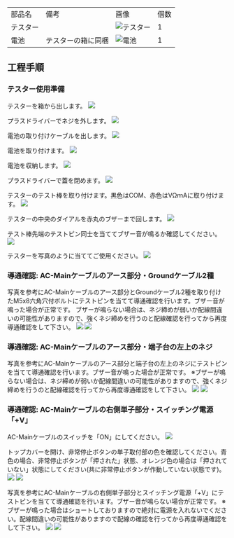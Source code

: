 <table class="packing-list">
    <tbody>
        <tr>
            <td>部品名</td>
            <td>備考</td>
            <td class="packing-img">画像</td>
            <td>個数</td>
        </tr>
        <tr>
            <td>テスター</td>
            <td></td>
            <td><img src="images/030/packing/204.jpg" alt="テスター"/></td>
            <td>1</td>
        </tr>
        <tr>
            <td>電池</td>
            <td>テスターの箱に同梱</td>
            <td><img src="images/030/packing/battery.jpg" alt="電池"/></td>
            <td>1</td>
        </tr>
    </tbody>
</table>

## 工程手順

### テスター使用準備

テスターを箱から出します。
<img src="images/030/000.jpg"/>

プラスドライバーでネジを外します。
<img src="images/030/001.jpg"/>

電池の取り付けケーブルを出します。
<img src="images/030/002.jpg"/>

電池を取り付けます。
<img src="images/030/003.jpg"/>

電池を収納します。
<img src="images/030/004.jpg"/>

プラスドライバーで蓋を閉めます。
<img src="images/030/005.jpg"/>

テスターのテスト棒を取り付けます。黒色はCOM、赤色はVΩｍAに取り付けます。
<img src="images/030/006.jpg"/>

テスターの中央のダイアルを赤丸のブザーまで回します。
<img src="images/030/007.jpg"/>

テスト棒先端のテストピン同士を当ててブザー音が鳴るか確認してください。
<img src="images/030/008.jpg"/>

テスターを写真のように当ててご使用ください。
<img src="images/030/009.jpg"/>

### 導通確認: AC-Mainケーブルのアース部分・Groundケーブル2種

写真を参考にAC-Mainケーブルのアース部分とGroundケーブル2種を取り付けたM5x8六角穴付ボルトにテストピンを当てて導通確認を行います。ブザー音が鳴った場合が正常です。
ブザーが鳴らない場合は、ネジ締めが弱いか配線間違いの可能性がありますので、強くネジ締めを行うのと配線確認を行ってから再度導通確認をして下さい。
<img src="images/030/010.jpg"/>
<img src="images/030/011.jpg"/>

### 導通確認: AC-Mainケーブルのアース部分・端子台の左上のネジ

写真を参考にAC-Mainケーブルのアース部分と端子台の左上のネジにテストピンを当てて導通確認を行います。ブザー音が鳴った場合が正常です。
※ブザーが鳴らない場合は、ネジ締めが弱いか配線間違いの可能性がありますので、強くネジ締めを行うのと配線確認を行ってから再度導通確認をして下さい。
<img src="images/030/012.jpg"/>
<img src="images/030/013.jpg"/>

### 導通確認: AC-Mainケーブルの右側単子部分・スイッチング電源「+V」

AC-Mainケーブルのスイッチを「ON」にしてください。
<img src="images/030/014.jpg"/>

トップカバーを開け、非常停止ボタンの単子取付部の色を確認してください。青色の場合、非常停止ボタンが「押された」状態、オレンジ色の場合は「押されていない」状態にしてください(共に非常停止ボタンが作動していない状態です)。
<img src="images/030/015.jpg"/>
<img src="images/030/016.jpg"/>

写真を参考にAC-Mainケーブルの右側単子部分とスイッチング電源「+V」にテストピンを当てて導通確認を行います。ブザー音が鳴らない場合が正常です。
※ブザーが鳴った場合はショートしておりますので絶対に電源を入れないでください。配線間違いの可能性がありますので配線の確認を行ってから再度導通確認をして下さい。
<img src="images/030/017.jpg"/>
<img src="images/030/018.jpg"/>